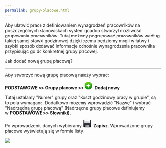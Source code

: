 ```yaml
---
permalink: grupy-placowe.html
---
```

 Aby ułatwić pracę z definiowaniem wynagrodzeń pracowników na poszczególnych stanowiskach system qcadoo stworzył możliwość grupowania pracowników. Tutaj możemy pogrupować pracowników według takiej samej stawki godzinowej dzięki czemu będziemy mogli w łatwy i szybki sposób dodawać informacje odnośnie wynagrodzenia pracownika przypisując go do konkretnej grupy płacowej.&nbsp; 
  

Jak dodać nową grupę płacową?

* * *

Aby stworzyć nową grupę płacową należy wybrać:

**PODSTAWOWE \>\> Grupy płacowe \>\>&nbsp;**![](/images/newIcon24.png)&nbsp; **Dodaj nowy**

  

Tutaj ustalamy "Numer" grupy oraz "Koszt godzinowy pracy w grupie", są to pola wymagane. Dodatkowo możemy wprowadzić "Nazwę" i wybrać "Nadrzędną grupę płacową" (Nadrzędne grupy płacowe definiujemy w&nbsp;**PODSTAWOWE \>\> Słowniki).**

Po wprowadzeniu danych wybieramy **&nbsp;**![](/images/zapisz.png)&nbsp; **Zapisz**. Wprowadzone grupy płacowe wyświetlają się w formie listy.&nbsp;

[![](/images/Podstawowe-%20grupy%20p%C5%82acowe.png)](/images/Podstawowe-%20grupy%20p%C5%82acowe.png)

